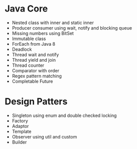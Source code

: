 # Java Core 
- Nested class with inner and static inner 
- Producer consumer using wait, notify and blocking queue
- Missing numbers using BitSet
- Immutable class 
- ForEach from Java 8 
- Deadlock 
- Thread wait and notify 
- Thread yield and join 
- Thread counter 
- Comparator with order 
- Regex pattern matching 
- Completable Future


# Design Patters
- Singleton using enum and double checked locking 
- Factory 
- Adaptor 
- Template 
- Observer using util and custom 
- Builder 
